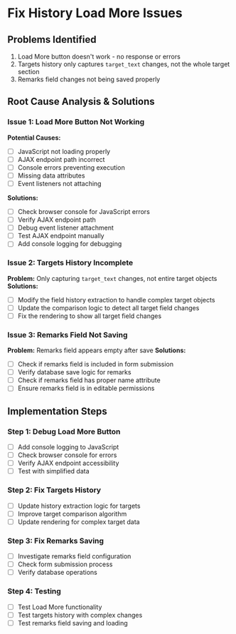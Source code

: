 # Fix History Load More Issues

## Problems Identified
1. Load More button doesn't work - no response or errors
2. Targets history only captures `target_text` changes, not the whole target section
3. Remarks field changes not being saved properly

## Root Cause Analysis & Solutions

### Issue 1: Load More Button Not Working
**Potential Causes:**
- [ ] JavaScript not loading properly
- [ ] AJAX endpoint path incorrect
- [ ] Console errors preventing execution
- [ ] Missing data attributes
- [ ] Event listeners not attaching

**Solutions:**
- [ ] Check browser console for JavaScript errors
- [ ] Verify AJAX endpoint path
- [ ] Debug event listener attachment
- [ ] Test AJAX endpoint manually
- [ ] Add console logging for debugging

### Issue 2: Targets History Incomplete
**Problem:** Only capturing `target_text` changes, not entire target objects
**Solutions:**
- [ ] Modify the field history extraction to handle complex target objects
- [ ] Update the comparison logic to detect all target field changes
- [ ] Fix the rendering to show all target field changes

### Issue 3: Remarks Field Not Saving
**Problem:** Remarks field appears empty after save
**Solutions:**
- [ ] Check if remarks field is included in form submission
- [ ] Verify database save logic for remarks
- [ ] Check if remarks field has proper name attribute
- [ ] Ensure remarks field is in editable permissions

## Implementation Steps

### Step 1: Debug Load More Button
- [ ] Add console logging to JavaScript
- [ ] Check browser console for errors
- [ ] Verify AJAX endpoint accessibility
- [ ] Test with simplified data

### Step 2: Fix Targets History
- [ ] Update history extraction logic for targets
- [ ] Improve target comparison algorithm
- [ ] Update rendering for complex target data

### Step 3: Fix Remarks Saving
- [ ] Investigate remarks field configuration
- [ ] Check form submission process
- [ ] Verify database operations

### Step 4: Testing
- [ ] Test Load More functionality
- [ ] Test targets history with complex changes
- [ ] Test remarks field saving and loading
